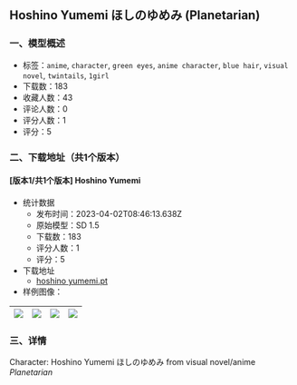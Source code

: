 ## Hoshino Yumemi ほしのゆめみ (Planetarian)
### 一、模型概述

- 标签：`anime`, `character`, `green eyes`, `anime character`, `blue hair`, `visual novel`, `twintails`, `1girl`
- 下载数：183
- 收藏人数：43
- 评论人数：0
- 评分人数：1
- 评分：5

### 二、下载地址（共1个版本）

#### [版本1/共1个版本] Hoshino Yumemi

- 统计数据
  - 发布时间：2023-04-02T08:46:13.638Z
  - 原始模型：SD 1.5
  - 下载数：183
  - 评分人数：1
  - 评分：5
- 下载地址
  - [hoshino yumemi.pt](https://civitai.com/api/download/models/33641)
- 样例图像：

| <img src="https://image.civitai.com/xG1nkqKTMzGDvpLrqFT7WA/e86021bc-e4ee-463f-fa47-afc497258200/width=450/383611.jpeg" /> | <img src="https://image.civitai.com/xG1nkqKTMzGDvpLrqFT7WA/a9ffc367-5c19-4155-c520-7f00f1502c00/width=450/383623.jpeg" /> | <img src="https://image.civitai.com/xG1nkqKTMzGDvpLrqFT7WA/70fd2c7b-c0d7-400e-402f-e29899974e00/width=450/383622.jpeg" /> | <img src="https://image.civitai.com/xG1nkqKTMzGDvpLrqFT7WA/b5699e4a-8deb-426c-5282-dd3a5d9ee300/width=450/383621.jpeg" /> |
| ---- | ---- | ---- | ---- |


### 三、详情
<p>Character: Hoshino Yumemi ほしのゆめみ from visual novel/anime <em>Planetarian</em></p>